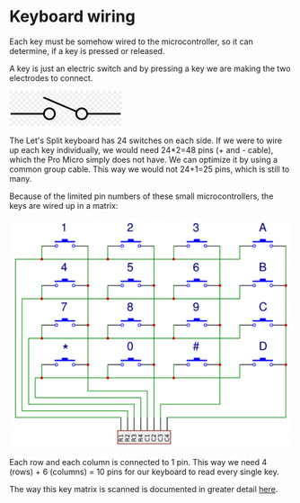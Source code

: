 # Keyboard wiring

Each key must be somehow wired to the microcontroller, so it can determine, if a key is pressed or released.

A key is just an electric switch and by pressing a key we are making the two electrodes to connect.

<img src="electric_switch.jpg" alt="switch" style="zoom:50%;" />

The Let's Split keyboard has 24 switches on each side. If we were to wire up each key individually, we would need 24*2=48 pins (+ and - cable), which the Pro Micro simply does not have. We can optimize it by using a common group cable. This way we would not 24+1=25 pins, which is still to many.

Because of the limited pin numbers of these small microcontrollers, the keys are wired up in a matrix:

![keyboard_matrix](keyboard_matrix.png)

Each row and each column is connected to 1 pin. This way we need 4 (rows) + 6 (columns) = 10 pins for our keyboard to read every single key.

The way this key matrix is scanned is documented in greater detail [here](matrix_scan.md).